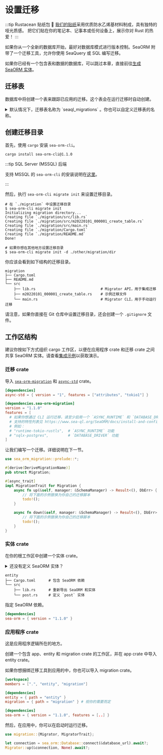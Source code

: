 # 设置迁移

:::tip Rustacean 贴纸包 🦀
[我们的贴纸](https://www.sea-ql.org/sticker-pack/)采用优质防水乙烯基材料制成，具有独特的哑光质感。
把它们贴在你的笔记本、记事本或任何设备上，展示你对 Rust 的热爱！
:::

如果你从一个全新的数据库开始，最好对数据库模式进行版本控制。SeaORM 附带了一个迁移工具，允许你使用 SeaQuery 或 SQL 编写迁移。

如果你已经有一个包含表和数据的数据库，可以跳过本章，直接前往[生成 SeaORM 实体](04-generate-entity/01-sea-orm-cli.md)。

## 迁移表

数据库中将创建一个表来跟踪已应用的迁移。这个表会在运行迁移时自动创建。

<details>
    <summary>默认情况下，迁移表名称为 `seaql_migrations` 。你也可以自定义迁移表的名称。</summary>

```rust
#[async_trait::async_trait]
impl MigratorTrait for Migrator {
    // 覆盖迁移表的名称
    fn migration_table_name() -> sea_orm::DynIden {
        "override_migration_table_name".into_iden()
    }
    ..
}
```
</details>

## 创建迁移目录

首先，使用 `cargo` 安装 `sea-orm-cli`。

```shell
cargo install sea-orm-cli@1.1.0
```

:::tip SQL Server (MSSQL) 后端

支持 MSSQL 的 `sea-orm-cli` 的安装说明在[这里](https://www.sea-ql.org/SeaORM-X/docs/migration/setting-up-migration/)。

:::

然后，执行 `sea-orm-cli migrate init` 来设置迁移目录。

```shell
# 在 `./migration` 中设置迁移目录
$ sea-orm-cli migrate init
Initializing migration directory...
Creating file `./migration/src/lib.rs`
Creating file `./migration/src/m20220101_000001_create_table.rs`
Creating file `./migration/src/main.rs`
Creating file `./migration/Cargo.toml`
Creating file `./migration/README.md`
Done!

# 如果你想在其他地方设置迁移目录
$ sea-orm-cli migrate init -d ./other/migration/dir
```

你应该会看到如下结构的迁移目录。

```
migration
├── Cargo.toml
├── README.md
└── src
    ├── lib.rs                              # Migrator API，用于集成迁移
    ├── m20220101_000001_create_table.rs    # 示例迁移文件
    └── main.rs                             # Migrator CLI，用于手动运行迁移
```

请注意，如果你直接在 Git 仓库中设置迁移目录，还会创建一个 `.gitignore` 文件。

## 工作区结构

建议你按如下方式组织 cargo 工作区，以便在应用程序 crate 和迁移 crate 之间共享 SeaORM 实体。请查看[集成示例](https://github.com/SeaQL/sea-orm/tree/master/examples)以获取演示。

### 迁移 crate

导入 [`sea-orm-migration`](https://crates.io/crates/sea-orm-migration) 和 [`async-std`](https://crates.io/crates/async-std) crate。

```toml title="migration/Cargo.toml"
[dependencies]
async-std = { version = "1", features = ["attributes", "tokio1"] }

[dependencies.sea-orm-migration]
version = "1.1.0"
features = [
  # 如果你想通过 CLI 运行迁移，请至少启用一个 `ASYNC_RUNTIME` 和 `DATABASE_DRIVER` 功能。
  # 支持的特性列表见 https://www.sea-ql.org/SeaORM/docs/install-and-config/database-and-async-runtime
  # 例如：
  # "runtime-tokio-rustls",  # `ASYNC_RUNTIME` 功能
  # "sqlx-postgres",         # `DATABASE_DRIVER` 功能
]
```

让我们编写一个迁移。详细说明在下一节。

```rust title="migration/src/m20220120_000001_create_post_table.rs"
use sea_orm_migration::prelude::*;

#[derive(DeriveMigrationName)]
pub struct Migration;

#[async_trait]
impl MigrationTrait for Migration {
    async fn up(&self, manager: &SchemaManager) -> Result<(), DbErr> {
        // 将下面的示例替换为你自己的迁移脚本
        todo!();
    }

    async fn down(&self, manager: &SchemaManager) -> Result<(), DbErr> {
        // 将下面的示例替换为你自己的迁移脚本
        todo!();
    }
}
```

### 实体 crate

在你的根工作区中创建一个实体 crate。

<details>
    <summary>还没有定义 SeaORM 实体？</summary>

你可以创建一个不包含任何实体文件的实体 crate。然后，编写并运行迁移以在数据库中创建表。最后，使用 `sea-orm-cli` [生成 SeaORM 实体](04-generate-entity/01-sea-orm-cli.md)并将实体文件输出到 `entity/src/entities` 文件夹。

生成实体文件后，可以在 `entity/src/lib.rs` 中添加以下行来重新导出生成的实体：

```rust
mod entities;
pub use entities::*;
```
</details>

```
entity
├── Cargo.toml      # 包含 SeaORM 依赖
└── src
    ├── lib.rs      # 重新导出 SeaORM 和实体
    └── post.rs     # 定义 `post` 实体
```

指定 SeaORM 依赖。

```toml title="entity/Cargo.toml"
[dependencies]
sea-orm = { version = "1.1.0" }
```

### 应用程序 crate

这是应用程序逻辑所在的地方。

创建一个包含 app、entity 和 migration crate 的工作区，并在 app crate 中导入 entity crate。

如果你想捆绑迁移工具到应用的中，你也可以导入 migration crate。

```toml title="./Cargo.toml"
[workspace]
members = [".", "entity", "migration"]

[dependencies]
entity = { path = "entity" }
migration = { path = "migration" } # 视你的需要而定

[dependencies]
sea-orm = { version = "1.1.0", features = [..] }
```

然后，在应用中，你可以在启动时运行迁移。

```rust title="src/main.rs"
use migration::{Migrator, MigratorTrait};

let connection = sea_orm::Database::connect(&database_url).await?;
Migrator::up(&connection, None).await?;
```